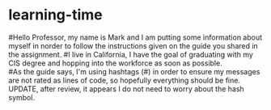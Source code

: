# learning-time
#Hello Professor, my name is Mark and I am putting some information about myself in norder to follow the instructions given on the guide you shared in the assignment.
#I live in California, I have the goal of graduating with my CIS degree and hopping into the workforce as soon as possible.  
#As the guide says, I'm using hashtags (#) in order to ensure my messages are not rated as lines of code, so hopefully everything should be fine.  
UPDATE, after review, it appears I do not need to worry about the hash symbol.  
